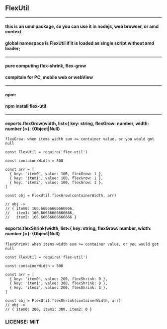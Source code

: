 ## FlexUtil
---

#### this is an umd package, so you can use it in nodejs, web browser, or amd context

#### global namespace is FlexUtil if it is loaded as single script without amd loader;
---

#### pure computing flex-shrink,  flex-grow
#### compitale for PC, mobile web or webView
---

#### npm:
#### npm install flex-util
---

#### exports.flexGrow(width, list<{ key: string, flexGrow: number, width: number }>): {Object|Null}
`flexGrow: when items width sum <= container value, or you would got null`
```javascripts:
const FlexUtil = require('flex-util')

const containerWidth = 500

const arr = [
  { key: 'item0', value: 100, flexGrow: 1 },
  { key: 'item1', value: 100, flexGrow: 1 },
  { key: 'item2', value: 100, flexGrow: 1 },
]

const obj = FlexUtil.flexGrow(containerWidth, arr)

// obj ->
// { item0: 166.66666666666666,
//   item1: 166.66666666666666,
//   item2: 166.66666666666666 }
```

#### exports.flexShrink(width, list<{ key: string, flexGrow: number, width: number }>): {Object|Null}
`flexShrink: when items width sum >= container value, or you would got null`
```javascripts:
const FlexUtil = require('flex-util')

const containerWidth = 500

const arr = [
  { key: 'item0', value: 200, flexShrink: 0 },
  { key: 'item1', value: 300, flexShrink: 0 },
  { key: 'item2', value: 200, flexShrink: 1 },
]

const obj = FlexUtil.flexShrink(containerWidth, arr)
// obj ->
// { item0: 200, item1: 300, item2: 0 }
```

### LICENSE: MIT
